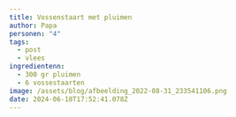 ```yaml
---
title: Vossenstaart met pluimen
author: Papa
personen: "4"
tags:
  - post
  - vlees
ingredientenn:
  - 300 gr pluimen
  - 6 vossestaarten
image: /assets/blog/afbeelding_2022-08-31_233541106.png
date: 2024-06-18T17:52:41.078Z
---
```

